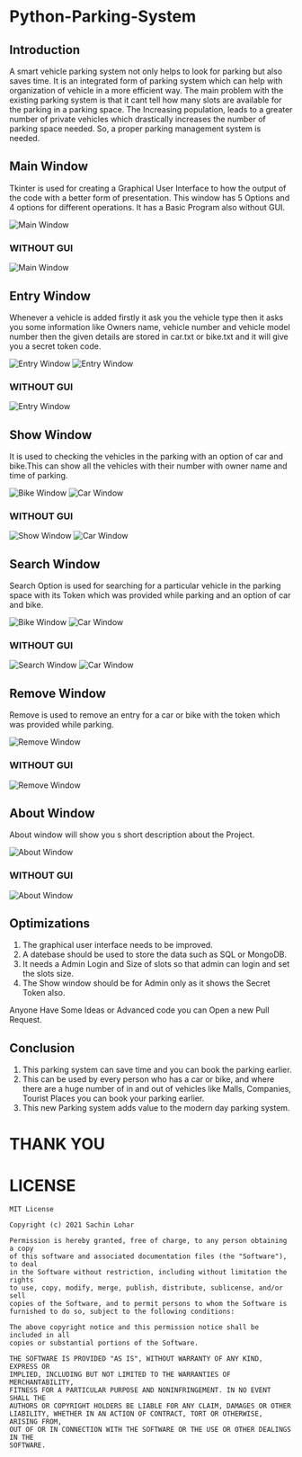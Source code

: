 # Python-Parking-System

## Introduction
A smart vehicle parking system not only helps to look for parking but also saves time.
It is an integrated form of parking system which can help with organization of vehicle in a more efficient way.
The main problem with the existing parking system is that it cant tell how many slots are available for the parking in a parking space.
The Increasing population, leads to a greater number of private vehicles which drastically increases the number of parking space needed. So, a proper parking management system is needed.

## Main Window
Tkinter is used for creating a Graphical User Interface to how the output of the code with a better form of presentation. This window has 5 Options and 4 options for different operations.
It has a Basic Program also without GUI.

![Main Window](https://github.com/sachinl0har/Python-Parking-System/blob/main/Screenshots/main.PNG?raw=true)
### WITHOUT GUI
![Main Window](https://github.com/sachinl0har/Python-Parking-System/blob/main/Screenshots/simplemain.PNG?raw=true)

## Entry Window
Whenever a vehicle is added firstly it ask you the vehicle type then it asks you some information like Owners name, vehicle number and vehicle model number then the given details are stored in car.txt or bike.txt and it will give you a secret token code.

![Entry Window](https://github.com/sachinl0har/Python-Parking-System/blob/main/Screenshots/entry.PNG?raw=true)
![Entry Window](https://github.com/sachinl0har/Python-Parking-System/blob/main/Screenshots/entry1.PNG?raw=true)
### WITHOUT GUI
![Entry Window](https://github.com/sachinl0har/Python-Parking-System/blob/main/Screenshots/simpleentry.PNG?raw=true)

## Show Window
It is used to checking the vehicles in the parking with an option of car and bike.This can show all the vehicles with their number with owner name and time of parking.

![Bike Window](https://github.com/sachinl0har/Python-Parking-System/blob/main/Screenshots/bikeshow.PNG?raw=true)
![Car Window](https://github.com/sachinl0har/Python-Parking-System/blob/main/Screenshots/carshow.PNG?raw=true)
### WITHOUT GUI
![Show Window](https://github.com/sachinl0har/Python-Parking-System/blob/main/Screenshots/simpleshow.PNG?raw=true)
![Car Window](https://github.com/sachinl0har/Python-Parking-System/blob/main/Screenshots/simpleshowcar.PNG?raw=true)

## Search Window
Search Option is used for searching for a particular vehicle in the parking space with its Token which was provided while parking and an option of car and bike.

![Bike Window](https://github.com/sachinl0har/Python-Parking-System/blob/main/Screenshots/bikesearch.PNG?raw=true)
![Car Window](https://github.com/sachinl0har/Python-Parking-System/blob/main/Screenshots/carsearch.PNG?raw=true)
### WITHOUT GUI
![Search Window](https://github.com/sachinl0har/Python-Parking-System/blob/main/Screenshots/simplesearch.PNG?raw=true)
![Car Window](https://github.com/sachinl0har/Python-Parking-System/blob/main/Screenshots/simplecarsearch.PNG?raw=true)

## Remove Window
Remove is used to remove an entry for a car or bike with the token which was provided while parking.

![Remove Window](https://github.com/sachinl0har/Python-Parking-System/blob/main/Screenshots/remove.PNG?raw=true)
### WITHOUT GUI
![Remove Window](https://github.com/sachinl0har/Python-Parking-System/blob/main/Screenshots/simpleremove.PNG?raw=true)

## About Window
About window will show you s short description about the Project.

![About Window](https://github.com/sachinl0har/Python-Parking-System/blob/main/Screenshots/about.PNG?raw=true)
### WITHOUT GUI
![About Window](https://github.com/sachinl0har/Python-Parking-System/blob/main/Screenshots/simpleabout.PNG?raw=true)

## Optimizations
1. The graphical user interface needs to be improved.
2. A datebase should be used to store the data such as SQL or MongoDB.
3. It needs a Admin Login and Size of slots so that admin can login and set the slots size.
4. The Show window should be for Admin only as it shows the Secret Token also.

Anyone Have Some Ideas or Advanced code you can Open a new Pull Request.

## Conclusion
1. This parking system can save time and you can book the parking earlier.
2. This can be used by every person who has a car or bike, and where there are a huge number of in and out of vehicles like Malls, Companies, Tourist Places you can book your parking earlier.
3. This new Parking system adds value to the modern day parking system.

# THANK YOU

# LICENSE
```
MIT License

Copyright (c) 2021 Sachin Lohar

Permission is hereby granted, free of charge, to any person obtaining a copy
of this software and associated documentation files (the "Software"), to deal
in the Software without restriction, including without limitation the rights
to use, copy, modify, merge, publish, distribute, sublicense, and/or sell
copies of the Software, and to permit persons to whom the Software is
furnished to do so, subject to the following conditions:

The above copyright notice and this permission notice shall be included in all
copies or substantial portions of the Software.

THE SOFTWARE IS PROVIDED "AS IS", WITHOUT WARRANTY OF ANY KIND, EXPRESS OR
IMPLIED, INCLUDING BUT NOT LIMITED TO THE WARRANTIES OF MERCHANTABILITY,
FITNESS FOR A PARTICULAR PURPOSE AND NONINFRINGEMENT. IN NO EVENT SHALL THE
AUTHORS OR COPYRIGHT HOLDERS BE LIABLE FOR ANY CLAIM, DAMAGES OR OTHER
LIABILITY, WHETHER IN AN ACTION OF CONTRACT, TORT OR OTHERWISE, ARISING FROM,
OUT OF OR IN CONNECTION WITH THE SOFTWARE OR THE USE OR OTHER DEALINGS IN THE
SOFTWARE.
```

